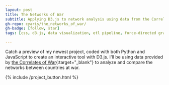 ```yaml
---
layout: post
title: The Networks of War
subtitle: Applying D3.js to network analysis using data from the Correlates of War (COW) project.
gh-repo: cyaris/the_networks_of_war/
gh-badge: [follow, star]
tags: [css, d3.js, data visualization, etl pipeline, force-directed graph, html, javascript, network analysis, pandas, python, web development]

---
```


Catch a preview of my newest project, coded with both Python and JavaScript to create an interactive tool with D3.js. I'll be using data provided by [the Correlates of War](https://correlatesofwar.org/data-sets/COW-war){:target="_blank"} to analyze and compare the networks between countries at war.

<style>

  .btn-group {
    width: 250px;
  }

</style>

{% include /project_button.html %}
